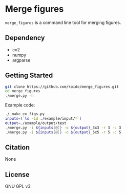 
# Merge figures

`merge_figures` is a command line tool for merging figures.

## Dependency

- cv2
- numpy
- argparse

## Getting Started

```bash
git clone https://github.com/koido/merge_figures.git
cd merge_figures
./merge.py -h
```

Example code:

```bash
./_make_ex_figs.py
inputs=(`ls -1d ./example/input/*`)
output=./example/output/test
./merge.py -i ${inputs[@]} -o ${output}_3x3 -r 3 -c 3
./merge.py -i ${inputs[@]} -o ${output}_5x5 -r 5 -c 5
```

## Citation

None

## License

GNU GPL v3.
